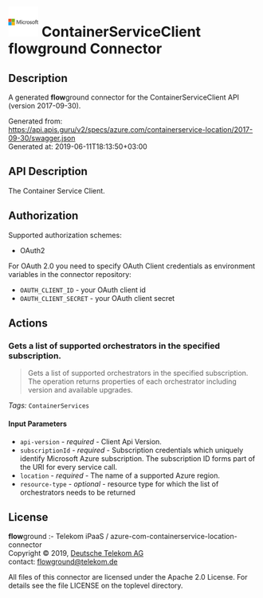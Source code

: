 # ![LOGO](logo.png) ContainerServiceClient **flow**ground Connector

## Description

A generated **flow**ground connector for the ContainerServiceClient API (version 2017-09-30).

Generated from: https://api.apis.guru/v2/specs/azure.com/containerservice-location/2017-09-30/swagger.json<br/>
Generated at: 2019-06-11T18:13:50+03:00

## API Description

The Container Service Client.

## Authorization

Supported authorization schemes:
- OAuth2

For OAuth 2.0 you need to specify OAuth Client credentials as environment variables in the connector repository:
* `OAUTH_CLIENT_ID` - your OAuth client id
* `OAUTH_CLIENT_SECRET` - your OAuth client secret

## Actions

### Gets a list of supported orchestrators in the specified subscription.

> Gets a list of supported orchestrators in the specified subscription. The operation returns properties of each orchestrator including version and available upgrades.

*Tags:* `ContainerServices`

#### Input Parameters
* `api-version` - _required_ - Client Api Version.
* `subscriptionId` - _required_ - Subscription credentials which uniquely identify Microsoft Azure subscription. The subscription ID forms part of the URI for every service call.
* `location` - _required_ - The name of a supported Azure region.
* `resource-type` - _optional_ - resource type for which the list of orchestrators needs to be returned

## License

**flow**ground :- Telekom iPaaS / azure-com-containerservice-location-connector<br/>
Copyright © 2019, [Deutsche Telekom AG](https://www.telekom.de)<br/>
contact: flowground@telekom.de

All files of this connector are licensed under the Apache 2.0 License. For details
see the file LICENSE on the toplevel directory.
